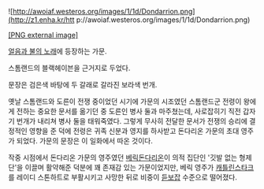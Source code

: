 ![http://awoiaf.westeros.org/images/1/1d/Dondarrion.png](http://z1.enha.kr/htt
p://awoiaf.westeros.org/images/1/1d/Dondarrion.png)

[[PNG external image]](http://awoiaf.westeros.org/images/1/1d/Dondarrion.png)

[얼음과 불의 노래](%EC%96%BC%EC%9D%8C%EA%B3%BC%20%EB%B6%88%EC%9D%98%20%EB%85%B8%EB%9E%98.md)에 등장하는 가문.

스톰랜드의 블랙헤이븐을 근거지로 두었다.

문장은 검은색 바탕에 두 갈래로 갈라진 보라색 번개.

옛날 스톰랜드와 도른이 전쟁 중이었던 시기에 가문의 시조였던 스톰랜드군 전령이 왕에게 전하는 중요한 문서를 옮기던 중 도른인 병사 둘과
마주쳤는데, 사로잡히기 직전 갑자기 번개가 내리쳐 병사 둘을 태워죽였다. 그렇게 무사히 전달한 문서가 전쟁의 승리에 결정적인 영향을 준 덕에
전령은 귀족 신분과 영지를 하사받고 돈다리온 가문의 초대 영주가 되었다. 가문의 문장은 이 일화에서 따온 것이다.

작중 시점에서 돈다리온 가문의 영주였던 [베릭돈다리온](%EB%B2%A0%EB%A6%AD%20%EB%8F%88%EB%8B%A4%EB%A6%AC%EC%98%A8.md)이 의적 집단인
'깃발 없는 형제단'을 이끌며 활약해준 덕분에 꽤 존재감 있는 가문이었지만, 베릭 영주가 [캐틀린스타크](%EC%BA%90%ED%8B%80%EB%A6%B0%20%EC%8A%A4%ED%83%80%ED%81%AC.md)를 레이디
스톤하트로 부활시키고 사망한 뒤로 비중이 [듣보잡](%EB%93%A3%EB%B3%B4%EC%9E%A1.md) 수준으로 떨어졌다.

